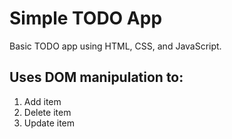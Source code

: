 # Simple TODO App

Basic TODO app using HTML, CSS, and JavaScript.

## Uses DOM manipulation to:
1. Add item
2. Delete item
3. Update item


